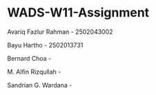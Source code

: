 # WADS-W11-Assignment

Avariq Fazlur Rahman - 2502043002

Bayu Hartho - 2502013731

Bernard Choa -

M. Alfin Rizqullah -

Sandrian G. Wardana -
